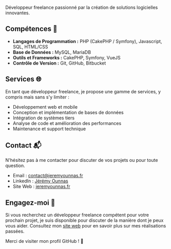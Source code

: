 Développeur freelance passionné par la création de solutions logicielles innovantes.

## Compétences 🚀

- **Langages de Programmation :** PHP (CakePHP / Symfony), Javascript, SQL, HTML/CSS
- **Base de Données :** MySQL, MariaDB
- **Outils et Frameworks :** CakePHP, Symfony, VueJS
- **Contrôle de Version :** Git, GitHub, Bitbucket

## Services 🌐

En tant que développeur freelance, je propose une gamme de services, y compris mais sans s'y limiter :

- Développement web et mobile
- Conception et implémentation de bases de données
- Intégration de systèmes tiers
- Analyse de code et amélioration des performances
- Maintenance et support technique

## Contact 📬

N'hésitez pas à me contacter pour discuter de vos projets ou pour toute question.

- Email : [contact@jeremyounnas.fr](mailto:contact@jeremyounnas.fr)
- LinkedIn : [Jérémy Ounnas](https://www.linkedin.com/in/j%C3%A9r%C3%A9myounnas/)
- Site Web : [jeremyounnas.fr](https://www.jeremyounnas.fr)

## Engagez-moi 💼

Si vous recherchez un développeur freelance compétent pour votre prochain projet, je suis disponible pour discuter de la manière dont je peux vous aider. Consultez mon [site web](https://www.jeremyounnas.fr/#realisations) pour en savoir plus sur mes réalisations passées.

Merci de visiter mon profil GitHub ! 🙌
